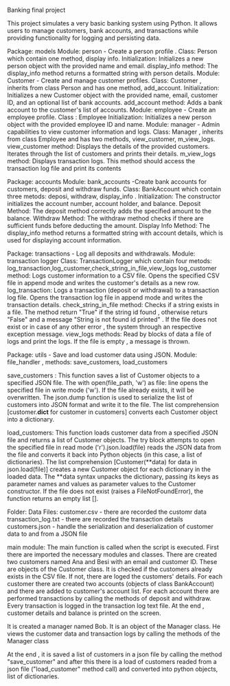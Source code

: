 Banking final project

This project simulates a very basic banking system using Python. It allows users to manage customers, bank accounts, and transactions while providing functionality for logging and persisting data.

Package: models
Module: person - Create a person profile .
Class: Person which contain one method,  display info.
Initialization: Initializes a new person object with the provided name and email.
display_info method: The display_info method returns a formatted string with person details.
Module: Customer - Create and manage customer profiles.
Class: Customer , inherits from class Person and has one method, add_account.
Initialization: Initializes a new Customer object with the provided name, email, customer ID, and an optional list of bank accounts.
add_account method: Adds a bank account to the customer's list of accounts.
Module: employee - Create an employee profile.
Class : Employee
Initialization: Initializes a new person object with the provided employee ID and name. 
Module: manager - Admin capabilities to view customer information and logs.
Class: Manager , inherits from class Employee and has two methods, view_customer, m_view_logs.
view_customer method: Displays the details of the provided customers. Iterates through the list of customers and prints their details.
m_view_logs method: Displays transaction logs. This method should access the transaction log file and print its contents 

Package: accounts
Module: bank_accounts -Create bank accounts for customers, deposit and withdraw funds.
Class: BankAccount which contain three metods: deposi, withdraw, display_info .
Initialization: The constructor initializes the account number, account holder, and balance. 
Deposit Method: The deposit method correctly adds the specified amount to the balance.
Withdraw Method: The withdraw method checks if there are sufficient funds before deducting the amount. 
Display Info Method: The display_info method returns a formatted string with account details, which is used for displaying account information.

Package: transactions - Log all deposits and withdrawals.
Module: transaction logger
Class: TransactionLogger which contain four metods: log_transaction,log_customer,check_string_in_file,view_logs
log_customer method: Logs customer information to a CSV file. Opens the specified CSV file in append mode and writes the customer's details as a new row.
log_transaction: Logs a transaction (deposit or withdrawal) to a transaction log file. Opens the transaction log file in append mode and writes the transaction details.
check_string_in_file method: Checks if a string exists in a file. The method return "True" if the string id found , otherwise returs "False" and a message "String is not found id printed" . If the file does not exist or in case of any other error , the system through an respective exception message. 
view_logs methods: Read by blocks of data a file of logs and print the logs. If the file is empty , a message is thrown. 

Package: utils - Save and load customer data using JSON.
Module: file_handler , methods: save_customers, load_customers

save_customers : This function saves a list of Customer objects to a specified JSON file.
The with open(file_path, 'w') as file: line opens the specified file in write mode ('w'). If the file already exists, it will be overwritten. The json.dump function is used to serialize the list of customers into JSON format and write it to the file.
The list comprehension [customer.__dict__ for customer in customers] converts each Customer object into a dictionary. 

load_customers: This function loads customer data from a specified JSON file and returns a list of Customer objects.
The try block attempts to open the specified file in read mode ('r').json.load(file) reads the JSON data from the file and converts it back into Python objects (in this case, a list of dictionaries). The list comprehension [Customer(**data) for data in json.load(file)] creates a new Customer object for each dictionary in the loaded data. The **data syntax unpacks the dictionary, passing its keys as parameter names and values as parameter values to the Customer constructor.
If the file does not exist (raises a FileNotFoundError), the function returns an empty list [].

Folder: Data
Files: customer.csv - there are recorded the customr data
       transaction_log.txt - there are recorded the transaction details 
       customers.json - handle the serialization and deserialization of customer data to and from a JSON file

main module:
The main function is called when the script is executed.
First there are imported the necessary modules and classes. 
There are created two customers named Ana and Besi with an email and customer ID. These are objects of the Customer class.
It is checked if the customers already exists in the CSV file. If not, there are loged the customers' details.
For each customer there are created two accounts (objects of class BankAccount) and there are added to customer's account list.
For each account there are performed transactions by calling the methods of deposit and withdraw. 
Every transaction is logged in the transaction log text file. 
At the end , customer details and balance is printed on the screen. 

It is created a manager named Bob. It is an object of the Manager class.
He views the customer data and transaction logs by calling the methods of the Manager class 

At the end , it is saved a list of customers in a json file by calling the method "save_customer"  and after this there is a load of customers readed from a json file ("load_customer" method call) and converted into python objects, list of dictionaries. 



